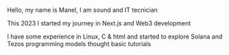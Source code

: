 Hello, my name is Manel, I am sound and IT tecnician

This 2023 I started my journey in Next.js and Web3 development

I have some experience in Linux, C & html and started to explore Solana and Tezos programming models thought basic tutorials 

<!---
ManelWebDev/ManelWebDev is a ✨ special ✨ repository because its `README.md` (this file) appears on your GitHub profile.
You can click the Preview link to take a look at your changes.
--->
